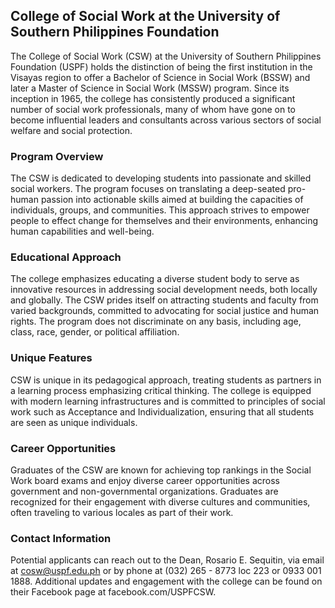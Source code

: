 ## College of Social Work at the University of Southern Philippines Foundation

The College of Social Work (CSW) at the University of Southern Philippines Foundation (USPF) holds the distinction of being the first institution in the Visayas region to offer a Bachelor of Science in Social Work (BSSW) and later a Master of Science in Social Work (MSSW) program. Since its inception in 1965, the college has consistently produced a significant number of social work professionals, many of whom have gone on to become influential leaders and consultants across various sectors of social welfare and social protection.

### Program Overview

The CSW is dedicated to developing students into passionate and skilled social workers. The program focuses on translating a deep-seated pro-human passion into actionable skills aimed at building the capacities of individuals, groups, and communities. This approach strives to empower people to effect change for themselves and their environments, enhancing human capabilities and well-being.

### Educational Approach

The college emphasizes educating a diverse student body to serve as innovative resources in addressing social development needs, both locally and globally. The CSW prides itself on attracting students and faculty from varied backgrounds, committed to advocating for social justice and human rights. The program does not discriminate on any basis, including age, class, race, gender, or political affiliation.

### Unique Features

CSW is unique in its pedagogical approach, treating students as partners in a learning process emphasizing critical thinking. The college is equipped with modern learning infrastructures and is committed to principles of social work such as Acceptance and Individualization, ensuring that all students are seen as unique individuals.

### Career Opportunities

Graduates of the CSW are known for achieving top rankings in the Social Work board exams and enjoy diverse career opportunities across government and non-governmental organizations. Graduates are recognized for their engagement with diverse cultures and communities, often traveling to various locales as part of their work.

### Contact Information

Potential applicants can reach out to the Dean, Rosario E. Sequitin, via email at cosw@uspf.edu.ph or by phone at (032) 265 - 8773 loc 223 or 0933 001 1888. Additional updates and engagement with the college can be found on their Facebook page at facebook.com/USPFCSW.